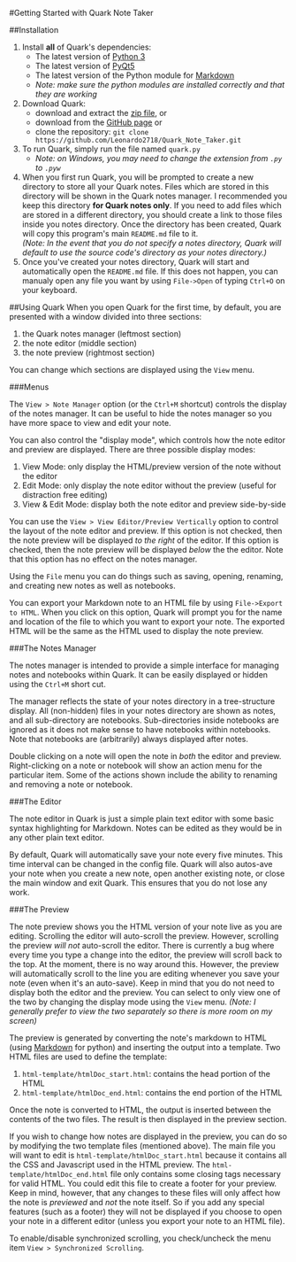 #Getting Started with Quark Note Taker

##Installation
1. Install **all** of Quark's dependencies:
    - The latest version of [Python 3](https://www.python.org/downloads/)
    - The latest version of [PyQt5](http://www.riverbankcomputing.com/software/pyqt/download5)
    - The latest version of the Python module for [Markdown](https://pypi.python.org/pypi/Markdown)
    - *Note: make sure the python modules are installed correctly and that they are working*
2. Download Quark:
    - download and extract the [zip file](https://github.com/Leonardo2718/Quark_Note_Taker/archive/master.zip), or
    - download from the [GitHub page](https://github.com/Leonardo2718/Quark_Note_Taker) or
    - clone the repository: `git clone https://github.com/Leonardo2718/Quark_Note_Taker.git`
3. To run Quark, simply run the file named `quark.py`
    - *Note: on Windows, you may need to change the extension from `.py` to `.pyw`*
4. When you first run Quark, you will be prompted to create a new directory to store all your
Quark notes.  Files which are stored in this directory will be shown in the Quark notes
manager.  I recommended you keep this directory **for Quark notes only**.  If you need
to add files which are stored in a different directory, you should create a link to
those files inside you notes directory.  Once the directory has been created, Quark will
copy this program's main `README.md` file to it.  
*(Note: In the event that you do not specify a notes directory,*
*Quark will default to use the source code's directory as your notes directory.)*
5. Once you've created your notes directory, Quark will start and automatically open the
`README.md` file. If this does not happen, you can manualy open any file you want by using
`File->Open` of typing `Ctrl+O` on your keyboard.

##Using Quark
When you open Quark for the first time, by default, you are presented with a window
divided into three sections:

1. the Quark notes manager (leftmost section)
2. the note editor (middle section)
3. the note preview (rightmost section)

You can change which sections are displayed using the `View` menu. 

###Menus

The `View > Note Manager` option (or the `Ctrl+M` shortcut) controls the display of
the notes manager.  It can be useful to hide the notes manager so you have more space
to view and edit your note.

You can also control the "display mode", which controls how the note editor and preview
are displayed.  There are three possible display modes:

1. View Mode: only display the HTML/preview version of the note without the editor
2. Edit Mode: only display the note editor without the preview
(useful for distraction free editing)
3. View & Edit Mode: display both the note editor and preview side-by-side

You can use the `View > View Editor/Preview Vertically` option to control the layout of
the note editor and preview.  If this option is not checked, then the note preview will
be displayed *to the right* of the editor.  If this option is checked, then the note
preview will be displayed *below* the the editor.  Note that this option has no effect
on the notes manager.

Using the `File` menu you can do things such as saving, opening, renaming, and creating
new notes as well as notebooks.

You can export your Markdown note to an HTML file by using `File->Export to HTML`.  When
you click on this option, Quark will prompt you for the name and location of the file to
which you want to export your note.  The exported HTML will be the same as the HTML used
to display the note preview.

###The Notes Manager

The notes manager is intended to provide a simple interface for managing notes and
notebooks within Quark.  It can be easily displayed or hidden using the `Ctrl+M`
short cut.

The manager reflects the state of your notes directory in a tree-structure display.
All (non-hidden) files in your notes directory are shown as notes, and all sub-directory
are notebooks.  Sub-directories inside notebooks are ignored as it does not make sense
to have notebooks within notebooks.  Note that notebooks are (arbitrarily)
always displayed after notes.

Double clicking on a note will open the note in *both* the editor and preview.  
Right-clicking on a note or notebook will show an action menu for the particular
item.  Some of the actions shown include the ability to renaming and removing a
note or notebook.

###The Editor

The note editor in Quark is just a simple plain text editor with some basic syntax
highlighting for Markdown.  Notes can be edited as they would be in any other plain
text editor.

By default, Quark will automatically save your note every five minutes.  This time 
interval can be changed in the config file.  Quark will also autos-ave your note when
you create a new note, open another existing note, or close the main window and exit
Quark.  This ensures that you do not lose any work.

###The Preview

The note preview shows you the HTML version of your note live as you are editing.
Scrolling the editor will auto-scroll the preview.  However, scrolling the preview
*will not* auto-scroll the editor.  There is currently a bug where every time you
type a change into the editor, the preview will scroll back to the top.  At the
moment, there is no way around this.  However, the preview will automatically
scroll to the line you are editing whenever you save your note (even when it's an
auto-save).  Keep in mind that you do not need to display both the editor and the
preview.  You can select to only view one of the two by changing the display mode
using the `View` menu.
*(Note: I generally prefer to view the two separately so there is more room on my screen)*

The preview is generated by converting the note's markdown to HTML (using
[Markdown](https://pypi.python.org/pypi/Markdown) for python) and inserting the
output into a template.  Two HTML files are used to define the template:

1. `html-template/htmlDoc_start.html`: contains the head portion of the HTML
2. `html-template/htmlDoc_end.html`: contains the end portion of the HTML

Once the note is converted to HTML, the output is inserted between the contents of
the two files.  The result is then displayed in the preview section.

If you wish to change how notes are displayed in the preview, you can do so by
modifying the two template files (mentioned above).  The main file you will want to
edit is  `html-template/htmlDoc_start.html` because it contains all the CSS and
Javascript used in the HTML preview. The `html-template/htmlDoc_end.html` file only
contains some closing tags necessary for valid HTML.  You could edit this
file to create a footer for your preview.  Keep in mind, however, that any changes to
these files will only affect how the note is *previewed* and *not* the note itself.
So if you add any special features (such as a footer) they will not be displayed if
you choose to open your note in a different editor (unless you export your note to an
HTML file).

To enable/disable synchronized scrolling, you check/uncheck the menu item
`View > Synchronized Scrolling`.
